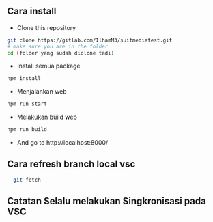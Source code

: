 ## Cara install

-   Clone this repository

```sh
git clone https://gitlab.com/IlhamM3/suitmediatest.git
# make sure you are in the folder
cd (folder yang sudah diclone tadi)
```

-   Install semua package

```sh
npm install
```


- Menjalankan web
```sh
npm run start
```

- Melakukan build web
```sh
npm run build
```
-   And go to http://localhost:8000/

## Cara refresh branch local vsc
```sh
  git fetch
```
## Catatan Selalu melakukan Singkronisasi pada VSC
